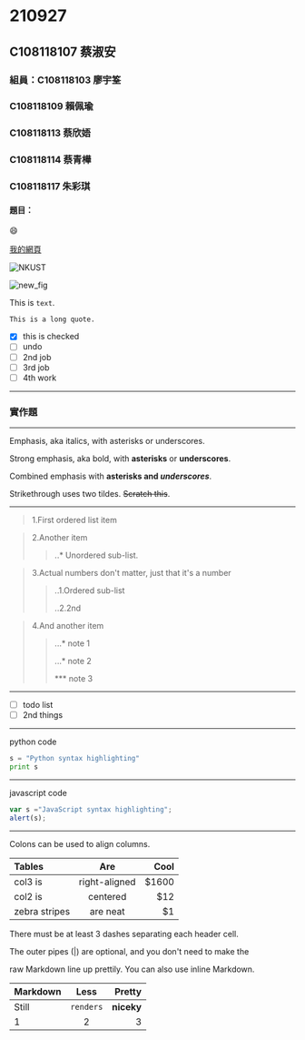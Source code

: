 # 210927

## C108118107 蔡淑安

### 組員：C108118103 廖宇筌
###      C108118109 賴佩瑜
###      C108118113 蔡欣娪
###      C108118114 蔡青樺
###      C108118117 朱彩琪

#### 題目：

😄

[我的網頁](https://www.nkust.edu.tw/index.php)

![NKUST](https://www.nkust.edu.tw/var/file/0/1000/img/513/182513897.png "高科大")

![new_fig](https://hanejapan.com/wp-content/uploads/2021/07/4758455_m-1024x683.jpg "柴犬")

This is `text`.

````
This is a long quote.
````

- [x] this is checked
- [ ] undo
- [ ] 2nd job
- [ ] 3rd job
- [ ] 4th work
***

### 實作題
***

Emphasis, aka italics, with asterisks or underscores.

Strong emphasis, aka bold, with **asterisks** or **underscores**.

Combined emphasis with **asterisks and *underscores***.

Strikethrough uses two tildes. ~~Scratch this~~.
***

> 1.First ordered list item

> 2.Another item
>> ..* Unordered sub-list.

> 3.Actual numbers don't matter, just that it's a number
>> ..1.Ordered sub-list
>>
>> ..2.2nd

> 4.And another item
>> ...* note 1
>>
>> ...* note 2
>>
>> *** note 3
***

- [ ] todo list
- [ ] 2nd things
***

python code


```python
s = "Python syntax highlighting"
print s
```
***

javascript code

```javascript
var s ="JavaScript syntax highlighting";
alert(s);
```
***

Colons can be used to align columns.

| Tables	| Are	| Cool | 
| :-------| :--: |--------------: | 
| col3 is	| right-aligned	| $1600 | 
| col2 is	| centered	| $12 | 
| zebra stripes| 	are neat	| $1 | 

There must be at least 3 dashes separating each header cell.

The outer pipes (|) are optional, and you don't need to make the

raw Markdown line up prettily. You can also use inline Markdown.

| Markdown	| Less	| Pretty | 
| :-------- | :---: | -----: | 
| Still	| `renders`	| **niceky** | 
| 1	| 2	| 3 | 
